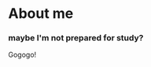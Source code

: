 # About me

### maybe I'm not prepared for study? 

   Gogogo!

  
  <!-- no  
  <!-- emm
  <!-- I don't know
  
